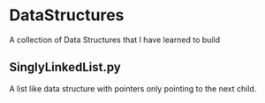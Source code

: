 # DataStructures
A collection of Data Structures that I have learned to build

## SinglyLinkedList.py
A list like data structure with pointers only pointing to the next child.
